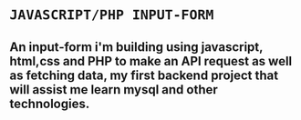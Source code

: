 # `JAVASCRIPT/PHP INPUT-FORM`
## An input-form i'm building using javascript, html,css and PHP to make an API request as well as fetching data, my first backend project that will assist me learn mysql and other technologies.
